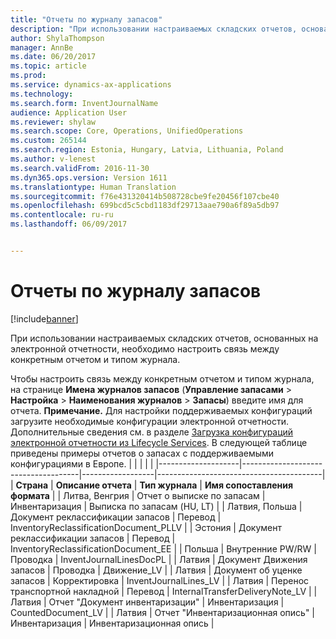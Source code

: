 ```yaml
---
title: "Отчеты по журналу запасов"
description: "При использовании настраиваемых складских отчетов, основанных на электронной отчетности, необходимо настроить связь между конкретным отчетом и типом журнала."
author: ShylaThompson
manager: AnnBe
ms.date: 06/20/2017
ms.topic: article
ms.prod: 
ms.service: dynamics-ax-applications
ms.technology: 
ms.search.form: InventJournalName
audience: Application User
ms.reviewer: shylaw
ms.search.scope: Core, Operations, UnifiedOperations
ms.custom: 265144
ms.search.region: Estonia, Hungary, Latvia, Lithuania, Poland
ms.author: v-lenest
ms.search.validFrom: 2016-11-30
ms.dyn365.ops.version: Version 1611
ms.translationtype: Human Translation
ms.sourcegitcommit: f76e431320414b508728cbe9fe20456f107cbe40
ms.openlocfilehash: 699bcd5c5cbd1183df29713aae790a6f89a5db97
ms.contentlocale: ru-ru
ms.lasthandoff: 06/09/2017


---
```


# <a name="inventory-journal-reports"></a>Отчеты по журналу запасов

[!include[banner](../includes/banner.md)]


При использовании настраиваемых складских отчетов, основанных на электронной отчетности, необходимо настроить связь между конкретным отчетом и типом журнала.

Чтобы настроить связь между конкретным отчетом и типом журнала, на странице **Имена журналов запасов** (**Управление запасами** &gt; **Настройка** &gt; **Наименования журналов** &gt; **Запасы**) введите имя для отчета. **Примечание.** Для настройки поддерживаемых конфигураций загрузите необходимые конфигурации электронной отчетности. Дополнительные сведения см. в разделе [Загрузка конфигураций электронной отчетности из Lifecycle Services](/dynamics365/unified-operations/dev-itpro/analytics/download-electronic-reporting-configuration-lcs). В следующей таблице приведены примеры отчетов о запасах с поддерживаемыми конфигурациями в Европе.
|                    |                                     |                  |                                         |
|--------------------|-------------------------------------|------------------|-----------------------------------------|
| **Страна**        | **Описание отчета**              | **Тип журнала** | **Имя сопоставления формата**                 |
| Литва, Венгрия | Отчет о выписке по запасам          | Инвентаризация         | Выписка по запасам (HU, LT)            |
| Латвия, Польша     | Документ реклассификации запасов | Перевод         | InventoryReclassificationDocument\_PLLV |
| Эстония            | Документ реклассификации запасов | Перевод         | InventoryReclassificationDocument\_EE   |
| Польша             | Внутренние PW/RW                      | Проводка         | InventJournalLinesDocPL                 |
| Латвия             | Документ Движения запасов         | Проводка         | Движение\_LV                            |
| Латвия             | Документ об уценке запасов       | Корректировка       | InventJournalLines\_LV                  |
| Латвия             | Перенос транспортной накладной              | Перевод         | InternalTransferDeliveryNote\_LV        |
| Латвия             | Отчет "Документ инвентаризации"            | Инвентаризация         | CountedDocument\_LV                     |
| Латвия             | Отчет "Инвентаризационная опись"                | Инвентаризация         | Инвентаризационная опись                           |






